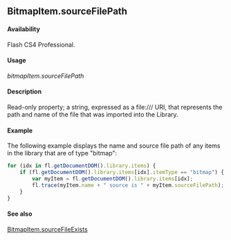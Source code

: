 ## BitmapItem.sourceFilePath

#### Availability

Flash CS4 Professional.

#### Usage

*bitmapItem.sourceFilePath*

#### Description

Read-only property; a string, expressed as a file:/// URI, that represents the path and name of the file that was imported into the Library.

#### Example

The following example displays the name and source file path of any items in the library that are of type "bitmap":

```javascript
for (idx in fl.getDocumentDOM().library.items) {
    if (fl.getDocumentDOM().library.items[idx].itemType == "bitmap") {
        var myItem = fl.getDocumentDOM().library.items[idx];
        fl.trace(myItem.name + " source is " + myItem.sourceFilePath);
    }
}
```

#### See also

[BitmapItem.sourceFileExists](../BitmapItem_object/BitmapItem9.md)
